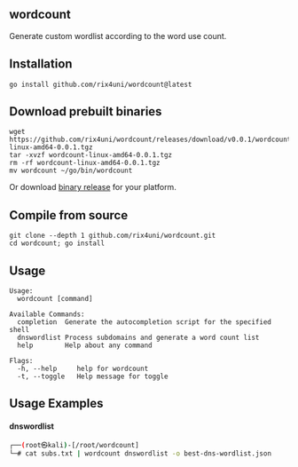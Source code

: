 ## wordcount

Generate custom wordlist according to the word use count.

## Installation
```
go install github.com/rix4uni/wordcount@latest
```

## Download prebuilt binaries
```
wget https://github.com/rix4uni/wordcount/releases/download/v0.0.1/wordcount-linux-amd64-0.0.1.tgz
tar -xvzf wordcount-linux-amd64-0.0.1.tgz
rm -rf wordcount-linux-amd64-0.0.1.tgz
mv wordcount ~/go/bin/wordcount
```
Or download [binary release](https://github.com/rix4uni/wordcount/releases) for your platform.

## Compile from source
```
git clone --depth 1 github.com/rix4uni/wordcount.git
cd wordcount; go install
```

## Usage
```
Usage:
  wordcount [command]

Available Commands:
  completion  Generate the autocompletion script for the specified shell
  dnswordlist Process subdomains and generate a word count list
  help        Help about any command

Flags:
  -h, --help     help for wordcount
  -t, --toggle   Help message for toggle
```

## Usage Examples

#### dnswordlist
```bash
┌──(root㉿kali)-[/root/wordcount]
└─# cat subs.txt | wordcount dnswordlist -o best-dns-wordlist.json
```